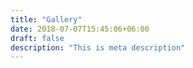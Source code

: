 ```yaml
---
title: "Gallery"
date: 2018-07-07T15:45:06+06:00
draft: false
description: "This is meta description"
---
```

